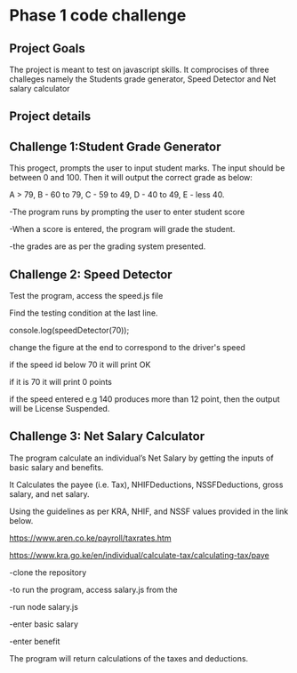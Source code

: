 
# Phase 1 code challenge

## Project Goals

The project is meant to test on javascript skills. 
It comprocises of three challeges namely the Students grade generator, Speed Detector and Net salary calculator
## Project details

## Challenge 1:Student Grade Generator
This progect, prompts the user to input student marks. The input should be between 0 and 100. Then it will output the correct grade as below:

A > 79, B - 60 to 79, C -  59 to 49, D - 40 to 49, E - less 40.

-The program runs by prompting the user to enter student score

-When a score is entered, the program will grade the student.

-the grades are as per the grading system presented.




## Challenge 2: Speed Detector

Test the program, access the speed.js file

Find the testing condition at the last line. 

console.log(speedDetector(70));

change the figure at the end to correspond to the driver's speed

if the speed id below 70 it will print OK

if  it is 70 it will print 0 points

if the speed entered e.g 140 produces more than 12 point, then the output will be License Suspended.


## Challenge 3: Net Salary Calculator 

The program calculate an individual’s Net Salary by getting the inputs of basic salary and benefits. 

It Calculates the payee (i.e. Tax), NHIFDeductions, NSSFDeductions, gross salary, and net salary. 

Using the guidelines as per  KRA, NHIF, and NSSF values provided in the link below.

https://www.aren.co.ke/payroll/taxrates.htm 

https://www.kra.go.ke/en/individual/calculate-tax/calculating-tax/paye

-clone the repository

-to run the program, access salary.js from the 

-run node salary.js

-enter basic salary 

-enter benefit

The program will return calculations of the taxes and deductions.